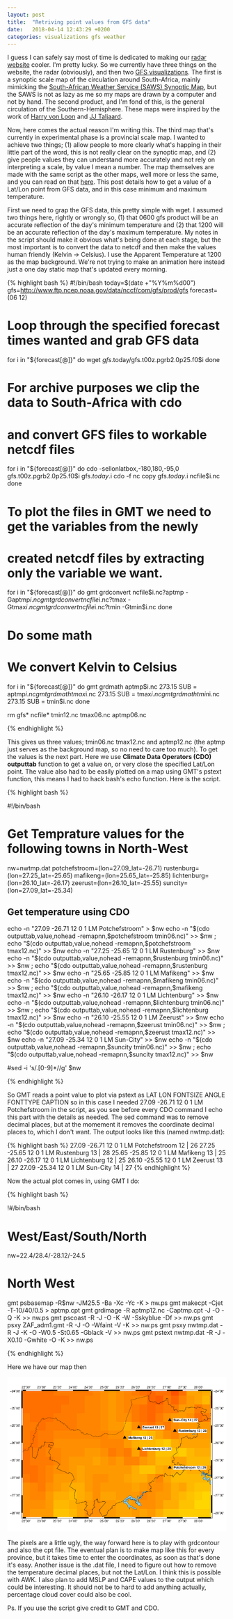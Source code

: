 ```yaml
---
layout: post
title:  "Retriving point values from GFS data"
date:   2018-04-14 12:43:29 +0200
categories: visualizations gfs weather  
---
```


I guess I can safely say most of time is dedicated to making our [radar
website](http://www.lekewenaradar.co.za) cooler. I'm pretty lucky. So we
currently have three things on the website, the radar (obviously), and then two
[GFS visualizations](http://www.lekwenaradar.co.za/forecast.html). The first is
a synoptic scale map of the circulation around South-Africa, mainly mimicking
the [South-African Weather Service (SAWS) Synoptic
Map](http://www.weathersa.co.za/observations/synoptic-charts), but the SAWS is
not as lazy as me so my maps are drawn by a computer and not by hand. The
second product, and I'm fond of this, is the general circulation of the
Southern-Hemisphere. These maps were inspired by the work of [Harry von
Loon](https://scholar.google.com/scholar?hl=en&as_sdt=0%2C5&q=harry+von+loon&oq=harry+von+loon)
and [JJ
Taljaard](https://scholar.google.com/scholar?hl=en&as_sdt=0%2C5&q=jj+taljaardt+synoptic&btnG=).

Now, here comes the actual reason I'm writing this. The third map that's
currently in experimental phase is a provincial scale map. I wanted to achieve
two things; (1) allow people to more clearly what's happing in their little
part of the word, this is not really clear on the synoptic map, and (2) give
people values they can understand more accurately and not rely on interpreting
a scale, by value I mean a number. The map themselves are made with the same
script as the other maps, well more or less the same, and you can read on that
[here](https://www.hennohavenga.com/weather/bash/gmt/2018/01/28/forecasting-weather-with-bash-and-other-linux-tools.html).
This post details how to get a value of a Lat/Lon point from GFS data, and in this case minimum and maximum temperature.

First we need to grap the GFS data, this pretty simple with wget. I assumed two
things here, rightly or wrongly so, (1) that 0600 gfs product will be an
accurate reflection of the day's minimum temperature and (2) that 1200 will be
an accurate reflection of the day's maximum temperature. My notes in the script
should make it obvious what's being done at each stage, but the most important
is to convert the data to netcdf and then make the values human friendly
(Kelvin -> Celsius). I use the Apparent Temperature at 1200 as the map background.
We're not trying to make an animation here instead just a one day static map that's
updated every morning.

{% highlight bash %}
#!/bin/bash
today=$(date +"%Y%m%d00")
gfs=http://www.ftp.ncep.noaa.gov/data/nccf/com/gfs/prod/gfs
forecast=(06 12)

# Loop through the specified forecast times wanted and grab GFS data
for i in "${forecast[@]}" 
do 
    wget $gfs.$today/gfs.t00z.pgrb2.0p25.f0$i 
done

# For archive purposes we clip the data to South-Africa with cdo
# and convert GFS files to workable netcdf files
for i in "${forecast[@]}"  
do 
    cdo -sellonlatbox,-180,180,-95,0 gfs.t00z.pgrb2.0p25.f0$i gfs.$today.$i 
    cdo -f nc copy gfs.$today.$i ncfile$i.nc 
done

# To plot the files in GMT we need to get the variables from the newly 
# created netcdf files by extracting only the variable we want.
for i in "${forecast[@]}" 
do
    gmt grdconvert ncfile$i.nc\?aptmp -Gaptmp$i.nc
    gmt grdconvert ncfile$i.nc\?tmax  -Gtmax$i.nc
    gmt grdconvert ncfile$i.nc\?tmin  -Gtmin$i.nc
done

# Do some math
# We convert Kelvin to Celsius
for i in "${forecast[@]}" 
do
    gmt grdmath aptmp$i.nc 273.15 SUB = aptmp$i.nc
    gmt grdmath tmax$i.nc 273.15 SUB = tmax$i.nc
    gmt grdmath tmin$i.nc 273.15 SUB = tmin$i.nc
done

rm gfs* ncfile* tmin12.nc tmax06.nc aptmp06.nc

{% endhighlight %}

This gives us three values; tmin06.nc tmax12.nc and aptmp12.nc (the aptmp just
serves as the background map, so no need to care too much). To get the values is
the next part. Here we use **Climate Data Operators (CDO)** **outputtab** function to
get a value on, or very close the specified Lat/Lon point. The value also had to be
easily plotted on a map using GMT's pstext function, this means I had to hack bash's
echo function. Here is the script.

{% highlight bash %}

#!/bin/bash
# Get Temprature values for the following towns in North-West

nw=nwtmp.dat
potchefstroom=(lon=27.09_lat=-26.71) 
rustenburg=(lon=27.25_lat=-25.65)
mafikeng=(lon=25.65_lat=-25.85)
lichtenburg=(lon=26.10_lat=-26.17)
zeerust=(lon=26.10_lat=-25.55)
suncity=(lon=27.09_lat=-25.34)

## Get temperature using CDO 
echo -n "27.09 -26.71 12 0 1 LM Potchefstroom" > $nw
echo -n "$(cdo outputtab,value,nohead -remapnn,$potchefstroom tmin06.nc)" >> $nw ; echo "$(cdo outputtab,value,nohead -remapnn,$potchefstroom tmax12.nc)" >> $nw 
echo -n "27.25 -25.65 12 0 1 LM Rustenburg" >> $nw
echo -n "$(cdo outputtab,value,nohead -remapnn,$rustenburg tmin06.nc)" >> $nw ; echo "$(cdo outputtab,value,nohead -remapnn,$rustenburg tmax12.nc)" >> $nw 
echo -n "25.65 -25.85 12 0 1 LM Mafikeng" >> $nw
echo -n "$(cdo outputtab,value,nohead -remapnn,$mafikeng tmin06.nc)" >> $nw ; echo "$(cdo outputtab,value,nohead -remapnn,$mafikeng tmax12.nc)" >> $nw 
echo -n "26.10 -26.17 12 0 1 LM Lichtenburg" >> $nw
echo -n "$(cdo outputtab,value,nohead -remapnn,$lichtenburg tmin06.nc)" >> $nw ; echo "$(cdo outputtab,value,nohead -remapnn,$lichtenburg tmax12.nc)" >> $nw 
echo -n "26.10 -25.55 12 0 1 LM Zeerust" >> $nw
echo -n "$(cdo outputtab,value,nohead -remapnn,$zeerust tmin06.nc)" >> $nw ; echo "$(cdo outputtab,value,nohead -remapnn,$zeerust tmax12.nc)" >> $nw 
echo -n "27.09 -25.34 12 0 1 LM Sun-City" >> $nw
echo -n "$(cdo outputtab,value,nohead -remapnn,$suncity tmin06.nc)" >> $nw ; echo "$(cdo outputtab,value,nohead -remapnn,$suncity tmax12.nc)" >> $nw 

#sed -i 's/\.[0-9]*//g' $nw 

{% endhighlight %}

So GMT reads a point value to plot via pstext as LAT LON FONTSIZE ANGLE
FONTTYPE CAPTION so in this case I needed 27.09 -26.71 12 0 1 LM
Potchefstroom in the script, as you see before every CDO command I echo this
part with the details as needed. The sed command was to remove decimal places,
but at the momement it removes the coordinate decimal places to, which I don't want.
The output looks like this (named nwtmp.dat):

{% highlight bash %}
27.09 -26.71 12 0 1 LM Potchefstroom 12 | 26 
27.25 -25.65 12 0 1 LM Rustenburg 13 | 28 
25.65 -25.85 12 0 1 LM Mafikeng 13 | 25 
26.10 -26.17 12 0 1 LM Lichtenburg 12 | 25 
26.10 -25.55 12 0 1 LM Zeerust 13 | 27 
27.09 -25.34 12 0 1 LM Sun-City 14 | 27 
{% endhighlight %}

Now the actual plot comes in, using GMT I do:

{% highlight bash %}

!#/bin/bash

# West/East/South/North
nw=22.4/28.4/-28.12/-24.5

# North West
gmt psbasemap  -R$nw -JM25.5 -Ba -Xc -Yc -K > nw.ps
gmt makecpt    -Cjet -T-10/40/0.5 > aptmp.cpt
gmt grdimage   -R aptmp12.nc -Captmp.cpt -J -O -Q -K >> nw.ps
gmt pscoast    -R -J -O -K -W -Sskyblue -Df >> nw.ps
gmt psxy        ZAF_adm1.gmt -R -J -O -Wfaint -V -K >> nw.ps
gmt psxy        nwtmp.dat -R -J -K -O -W0.5 -St0.65 -Gblack -V >> nw.ps
gmt pstext      nwtmp.dat -R -J -X0.10 -Gwhite -O -K >> nw.ps

{% endhighlight %}

Here we have our map then

![nw_temp](/assets/images/maps/nw_temp.png)

The pixels are a little ugly, the way forward here is to play with grdcontour
and also the cpt file. The eventual plan is to make map like this for every
province, but it takes time to enter the coordinates, as soon as that's done
it's easy. Another issue is the .dat file, I need to figure out how to remove
the temperature decimal places, but not the Lat/Lon. I think this is possible
with AWK. I also plan to add MSLP and CAPE values to the output which could be
interesting. It should not be to hard to add anything actually, percentage
cloud cover could also be cool.

Ps. If you use the script give credit to GMT and CDO.
